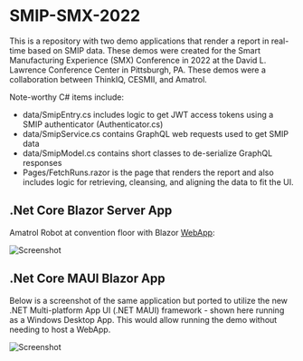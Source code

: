# SMIP-SMX-2022

This is a repository with two demo applications that render a report in real-time based on SMIP data. These demos were created for the Smart Manufacturing Experience (SMX) Conference in 2022 at the David L. Lawrence Conference Center in Pittsburgh, PA. These demos were a collaboration between ThinkIQ, CESMII, and Amatrol.

Note-worthy C# items include:

- data/SmipEntry.cs includes logic to get JWT access tokens using a SMIP authenticator (Authenticator.cs)
- data/SmipService.cs contains GraphQL web requests used to get SMIP data
- data/SmipModel.cs contains short classes to de-serialize GraphQL responses
- Pages/FetchRuns.razor is the page that renders the report and also includes logic for retrieving, cleansing, and aligning the data to fit the UI.

## .Net Core Blazor Server App

Amatrol Robot at convention floor with Blazor [WebApp](https://smipsmxpit2022webapp.azurewebsites.net/): 

![Screenshot](./amatrol_w_report.jpg)

## .Net Core MAUI Blazor App

Below is a screenshot of the same application but ported to utilize the new .NET Multi-platform App UI (.NET MAUI) framework - shown here running as a Windows Desktop App. This would allow running the demo without needing to host a WebApp.

![Screenshot](./screenshot_maui_desktop.jpg)
